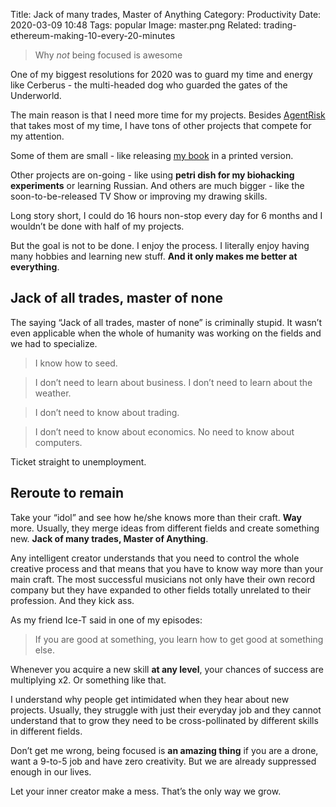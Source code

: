 Title: Jack of many trades, Master of Anything 
Category: Productivity
Date: 2020-03-09 10:48
Tags: popular
Image: master.png
Related: trading-ethereum-making-10-every-20-minutes

> Why *not* being focused is awesome

One of my biggest resolutions for 2020 was to guard my time and energy like Cerberus - the multi-headed dog who guarded the gates of the Underworld.


The main reason is that I need more time for my projects. Besides [AgentRisk](https://agentrisk.com) that takes most of my time, I have tons of other projects that compete for my attention.

Some of them are small - like releasing [my book](why-i-wrote-a-book-about-my-hands.html) in a printed version.

Other projects are on-going - like using **petri dish for my biohacking experiments** or learning Russian. And others are much bigger - like the soon-to-be-released TV Show or improving my drawing skills.

Long story short, I could do 16 hours non-stop every day for 6 months and I wouldn’t be done with half of my projects.

But the goal is not to be done. I enjoy the process. I literally enjoy having many hobbies and learning new stuff. **And it only makes me better at everything**.

## Jack of all trades, master of none
The saying “Jack of all trades, master of none” is criminally stupid. It wasn’t even applicable when the whole of humanity was working on the fields and we had to specialize.

>I know how to seed.

>I don’t need to learn about business. I don’t need to learn about the weather.

>I don’t need to know about trading.

>I don’t need to know about economics. No need to know about computers.

Ticket straight to unemployment.

## Reroute to remain
Take your “idol” and see how he/she knows more than their craft. **Way** more. Usually, they merge ideas from different fields and create something new. **Jack of many trades, Master of Anything**.

Any intelligent creator understands that you need to control the whole creative process and that means that you have to know way more than your main craft. The most successful musicians not only have their own record company but they have expanded to other fields totally unrelated to their profession. And they kick ass.

As my friend Ice-T said in one of my episodes:

> If you are good at something, you learn how to get good at something else.

Whenever you acquire a new skill **at any level**, your chances of success are multiplying x2. Or something like that.

I understand why people get intimidated when they hear about new projects. Usually, they struggle with just their everyday job and they cannot understand that to grow they need to be cross-pollinated by different skills in different fields.

Don’t get me wrong, being focused is **an amazing thing** if you are a drone, want a 9-to-5 job and have zero creativity. But we are already suppressed enough in our lives.

Let your inner creator make a mess. That’s the only way we grow.
